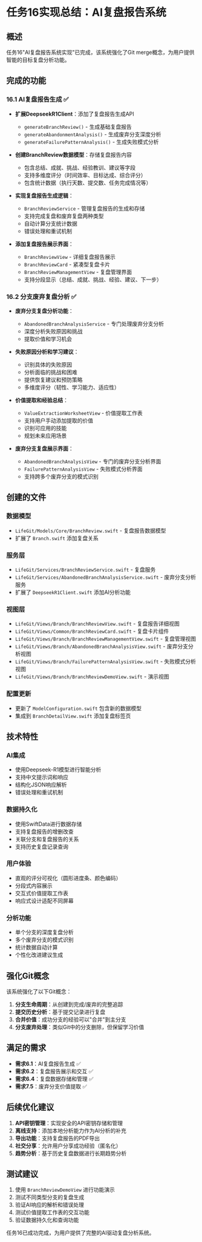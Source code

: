# 任务16实现总结：AI复盘报告系统

## 概述
任务16"AI复盘报告系统实现"已完成，该系统强化了Git merge概念，为用户提供智能的目标复盘分析功能。

## 完成的功能

### 16.1 AI复盘报告生成 ✅
- **扩展DeepseekR1Client**：添加了复盘报告生成API
  - `generateBranchReview()` - 生成基础复盘报告
  - `generateAbandonmentAnalysis()` - 生成废弃分支深度分析
  - `generateFailurePatternAnalysis()` - 生成失败模式分析

- **创建BranchReview数据模型**：存储复盘报告内容
  - 包含总结、成就、挑战、经验教训、建议等字段
  - 支持多维度评分（时间效率、目标达成、综合评分）
  - 包含统计数据（执行天数、提交数、任务完成情况等）

- **实现复盘报告生成逻辑**：
  - `BranchReviewService` - 管理复盘报告的生成和存储
  - 支持完成复盘和废弃复盘两种类型
  - 自动计算分支统计数据
  - 错误处理和重试机制

- **添加复盘报告展示界面**：
  - `BranchReviewView` - 详细复盘报告展示
  - `BranchReviewCard` - 紧凑型复盘卡片
  - `BranchReviewManagementView` - 复盘管理界面
  - 支持分段显示（总结、成就、挑战、经验、建议、下一步）

### 16.2 分支废弃复盘分析 ✅
- **废弃分支复盘分析功能**：
  - `AbandonedBranchAnalysisService` - 专门处理废弃分支分析
  - 深度分析失败原因和挑战
  - 提取价值和学习机会

- **失败原因分析和学习建议**：
  - 识别具体的失败原因
  - 分析面临的挑战和困难
  - 提供恢复建议和预防策略
  - 多维度评分（韧性、学习能力、适应性）

- **价值提取和经验总结**：
  - `ValueExtractionWorksheetView` - 价值提取工作表
  - 支持用户手动添加提取的价值
  - 识别可应用的技能
  - 规划未来应用场景

- **废弃分支复盘展示界面**：
  - `AbandonedBranchAnalysisView` - 专门的废弃分支分析界面
  - `FailurePatternAnalysisView` - 失败模式分析界面
  - 支持跨多个废弃分支的模式识别

## 创建的文件

### 数据模型
- `LifeGit/Models/Core/BranchReview.swift` - 复盘报告数据模型
- 扩展了 `Branch.swift` 添加复盘关系

### 服务层
- `LifeGit/Services/BranchReviewService.swift` - 复盘服务
- `LifeGit/Services/AbandonedBranchAnalysisService.swift` - 废弃分支分析服务
- 扩展了 `DeepseekR1Client.swift` 添加AI分析功能

### 视图层
- `LifeGit/Views/Branch/BranchReviewView.swift` - 复盘报告详细视图
- `LifeGit/Views/Common/BranchReviewCard.swift` - 复盘卡片组件
- `LifeGit/Views/Branch/BranchReviewManagementView.swift` - 复盘管理视图
- `LifeGit/Views/Branch/AbandonedBranchAnalysisView.swift` - 废弃分支分析视图
- `LifeGit/Views/Branch/FailurePatternAnalysisView.swift` - 失败模式分析视图
- `LifeGit/Views/Branch/BranchReviewDemoView.swift` - 演示视图

### 配置更新
- 更新了 `ModelConfiguration.swift` 包含新的数据模型
- 集成到 `BranchDetailView.swift` 添加复盘标签页

## 技术特性

### AI集成
- 使用Deepseek-R1模型进行智能分析
- 支持中文提示词和响应
- 结构化JSON响应解析
- 错误处理和重试机制

### 数据持久化
- 使用SwiftData进行数据存储
- 支持复盘报告的增删改查
- 关联分支和复盘报告的关系
- 支持历史复盘记录查询

### 用户体验
- 直观的评分可视化（圆形进度条、颜色编码）
- 分段式内容展示
- 交互式价值提取工作表
- 响应式设计适配不同屏幕

### 分析功能
- 单个分支的深度复盘分析
- 多个废弃分支的模式识别
- 统计数据自动计算
- 个性化改进建议生成

## 强化Git概念

该系统强化了以下Git概念：
1. **分支生命周期**：从创建到完成/废弃的完整追踪
2. **提交历史分析**：基于提交记录进行复盘
3. **合并价值**：成功分支的经验可以"合并"到主分支
4. **分支废弃处理**：类似Git中的分支删除，但保留学习价值

## 满足的需求

- **需求6.1**：AI复盘报告生成 ✅
- **需求6.2**：复盘报告展示和交互 ✅
- **需求6.4**：复盘数据存储和管理 ✅
- **需求7.5**：废弃分支价值提取 ✅

## 后续优化建议

1. **API密钥管理**：实现安全的API密钥存储和管理
2. **离线支持**：添加本地分析能力作为AI分析的补充
3. **导出功能**：支持复盘报告的PDF导出
4. **社交分享**：允许用户分享成功经验（匿名化）
5. **趋势分析**：基于历史复盘数据进行长期趋势分析

## 测试建议

1. 使用 `BranchReviewDemoView` 进行功能演示
2. 测试不同类型分支的复盘生成
3. 验证AI响应的解析和错误处理
4. 测试价值提取工作表的交互功能
5. 验证数据持久化和查询功能

任务16已成功完成，为用户提供了完整的AI驱动复盘分析系统。